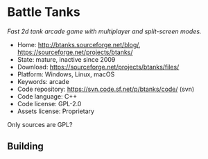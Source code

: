 # Battle Tanks

_Fast 2d tank arcade game with multiplayer and split-screen modes._

- Home: http://btanks.sourceforge.net/blog/, https://sourceforge.net/projects/btanks/
- State: mature, inactive since 2009
- Download: https://sourceforge.net/projects/btanks/files/
- Platform: Windows, Linux, macOS
- Keywords: arcade
- Code repository: https://svn.code.sf.net/p/btanks/code/ (svn)
- Code language: C++
- Code license: GPL-2.0
- Assets license: Proprietary

Only sources are GPL?

## Building



